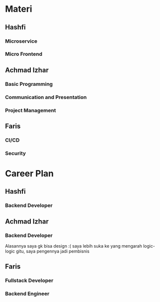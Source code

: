 # Materi
## Hashfi
### Microservice
### Micro Frontend
## Achmad Izhar
### Basic Programming
### Communication and Presentation
### Project Management
## Faris
### CI/CD
### Security
# Career Plan
## Hashfi
### Backend Developer
## Achmad Izhar
### Backend Developer
Alasannya saya gk bisa design :( saya lebih suka ke yang mengarah logic-logic gitu, saya pengennya jadi pembisnis
## Faris
### Fullstack Developer
### Backend Engineer